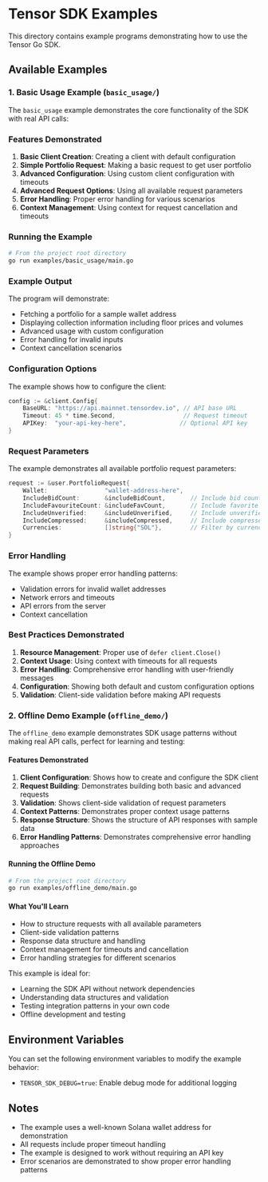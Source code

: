 # Tensor SDK Examples

This directory contains example programs demonstrating how to use the Tensor Go SDK.

## Available Examples

### 1. Basic Usage Example (`basic_usage/`)

The `basic_usage` example demonstrates the core functionality of the SDK with real API calls:

### Features Demonstrated

1. **Basic Client Creation**: Creating a client with default configuration
2. **Simple Portfolio Request**: Making a basic request to get user portfolio
3. **Advanced Configuration**: Using custom client configuration with timeouts
4. **Advanced Request Options**: Using all available request parameters
5. **Error Handling**: Proper error handling for various scenarios
6. **Context Management**: Using context for request cancellation and timeouts

### Running the Example

```bash
# From the project root directory
go run examples/basic_usage/main.go
```

### Example Output

The program will demonstrate:

- Fetching a portfolio for a sample wallet address
- Displaying collection information including floor prices and volumes
- Advanced usage with custom configuration
- Error handling for invalid inputs
- Context cancellation scenarios

### Configuration Options

The example shows how to configure the client:

```go
config := &client.Config{
    BaseURL: "https://api.mainnet.tensordev.io", // API base URL
    Timeout: 45 * time.Second,                   // Request timeout
    APIKey:  "your-api-key-here",               // Optional API key
}
```

### Request Parameters

The example demonstrates all available portfolio request parameters:

```go
request := &user.PortfolioRequest{
    Wallet:                "wallet-address-here",
    IncludeBidCount:       &includeBidCount,       // Include bid counts
    IncludeFavouriteCount: &includeFavCount,       // Include favorite counts
    IncludeUnverified:     &includeUnverified,     // Include unverified collections
    IncludeCompressed:     &includeCompressed,     // Include compressed NFTs
    Currencies:            []string{"SOL"},        // Filter by currencies
}
```

### Error Handling

The example shows proper error handling patterns:

- Validation errors for invalid wallet addresses
- Network errors and timeouts
- API errors from the server
- Context cancellation

### Best Practices Demonstrated

1. **Resource Management**: Proper use of `defer client.Close()`
2. **Context Usage**: Using context with timeouts for all requests
3. **Error Handling**: Comprehensive error handling with user-friendly messages
4. **Configuration**: Showing both default and custom configuration options
5. **Validation**: Client-side validation before making API requests

### 2. Offline Demo Example (`offline_demo/`)

The `offline_demo` example demonstrates SDK usage patterns without making real API calls, perfect for learning and testing:

#### Features Demonstrated

1. **Client Configuration**: Shows how to create and configure the SDK client
2. **Request Building**: Demonstrates building both basic and advanced requests
3. **Validation**: Shows client-side validation of request parameters
4. **Context Patterns**: Demonstrates proper context usage patterns
5. **Response Structure**: Shows the structure of API responses with sample data
6. **Error Handling Patterns**: Demonstrates comprehensive error handling approaches

#### Running the Offline Demo

```bash
# From the project root directory
go run examples/offline_demo/main.go
```

#### What You'll Learn

- How to structure requests with all available parameters
- Client-side validation patterns
- Response data structure and handling
- Context management for timeouts and cancellation
- Error handling strategies for different scenarios

This example is ideal for:
- Learning the SDK API without network dependencies
- Understanding data structures and validation
- Testing integration patterns in your own code
- Offline development and testing

## Environment Variables

You can set the following environment variables to modify the example behavior:

- `TENSOR_SDK_DEBUG=true`: Enable debug mode for additional logging

## Notes

- The example uses a well-known Solana wallet address for demonstration
- All requests include proper timeout handling
- The example is designed to work without requiring an API key
- Error scenarios are demonstrated to show proper error handling patterns